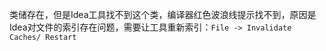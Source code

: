 

类储存在，但是Idea工具找不到这个类，编译器红色波浪线提示找不到，原因是Idea对文件的索引存在问题，需要让工具重新索引：`File -> Invalidate Caches/ Restart`